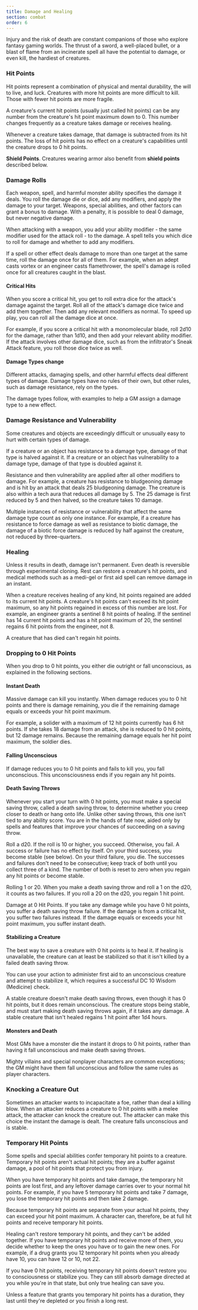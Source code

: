 ```yaml
---
title: Damage and Healing
section: combat
order: 6
---
```

Injury and the risk of death are constant companions of those who explore fantasy gaming worlds. The thrust of a sword,
a well-placed bullet, or a blast of flame from an incinerate spell all have the potential to damage, or even kill, the
hardiest of creatures.



### Hit Points
Hit points represent a combination of physical and mental durability, the will to live, and luck. Creatures with more
hit points are more difficult to kill. Those with fewer hit points are more fragile.

A creature's current hit points (usually just called hit points) can be any number from the creature's hit point maximum
down to 0. This number changes frequently as a creature takes damage or receives healing.

Whenever a creature takes damage, that damage is subtracted from its hit points. The loss of hit points has no effect on
a creature's capabilities until the creature drops to 0 hit points.

__Shield Points__. Creatures wearing armor also benefit from __shield points__ described below.



### Damage Rolls
Each weapon, spell, and harmful monster ability specifies the damage it deals. You roll the damage die or dice, add any
modifiers, and apply the damage to your target. Weapons, special abilities, and other factors can grant a bonus to damage.
With a penalty, it is possible to deal 0 damage, but never negative damage.

When attacking with a weapon, you add your ability modifier - the same modifier used for the attack roll - to the damage.
A spell tells you which dice to roll for damage and whether to add any modifiers.

If a spell or other effect deals damage to more than one target at the same time, roll the damage once for all of them.
For example, when an adept casts vortex or an engineer casts flamethrower, the spell's damage is rolled once for all
creatures caught in the blast.

#### Critical Hits
When you score a critical hit, you get to roll extra dice for the attack's damage against the target. Roll all of the
attack's damage dice twice and add them together. Then add any relevant modifiers as normal. To speed up play, you can
roll all the damage dice at once.

For example, if you score a critical hit with a monomolecular blade, roll 2d10 for the damage, rather than 1d10, and then
add your relevant ability modifier. If the attack involves other damage dice, such as from the infiltrator's Sneak Attack feature,
you roll those dice twice as well.

#### Damage Types <v-chip color="warning" text-color="black" small>change</v-chip>
Different attacks, damaging spells, and other harmful effects deal different types of damage. Damage types have no rules
of their own, but other rules, such as damage resistance, rely on the types.

The damage types follow, with examples to help a GM assign a damage type to a new effect.

<me-more-info title="Damage Types" component="damage-types" />


### Damage Resistance and Vulnerability
Some creatures and objects are exceedingly difficult or unusually easy to hurt with certain types of damage.

If a creature or an object has resistance to a damage type, damage of that type is halved against it. If a creature or
an object has vulnerability to a damage type, damage of that type is doubled against it.

Resistance and then vulnerability are applied after all other modifiers to damage. For example, a creature has resistance
to bludgeoning damage and is hit by an attack that deals 25 bludgeoning damage. The creature is also within a tech aura
that reduces all damage by 5. The 25 damage is first reduced by 5 and then halved, so the creature takes 10 damage.

Multiple instances of resistance or vulnerability that affect the same damage type count as only one instance. For example,
if a creature has resistance to force damage as well as resistance to biotic damage, the damage of a biotic force damage
is reduced by half against the creature, not reduced by three-quarters.



### Healing
Unless it results in death, damage isn't permanent. Even death is reversible through experimental cloning. Rest can
restore a creature's hit points, and medical methods such as a medi-gel or first aid spell can remove damage in an instant.

When a creature receives healing of any kind, hit points regained are added to its current hit points. A creature's hit
points can't exceed its hit point maximum, so any hit points regained in excess of this number are lost. For example, an
engineer grants a sentinel 8 hit points of healing. If the sentinel has 14 current hit points and has a hit point maximum
of 20, the sentinel regains 6 hit points from the engineer, not 8.

A creature that has died can't regain hit points.



### Dropping to 0 Hit Points
When you drop to 0 hit points, you either die outright or fall unconscious, as explained in the following sections.

#### Instant Death
Massive damage can kill you instantly. When damage reduces you to 0 hit points and there is damage remaining, you die
if the remaining damage equals or exceeds your hit point maximum.

For example, a solider with a maximum of 12 hit points currently has 6 hit points. If she takes 18 damage from an attack,
she is reduced to 0 hit points, but 12 damage remains. Because the remaining damage equals her hit point maximum, the soldier dies.

#### Falling Unconscious
If damage reduces you to 0 hit points and fails to kill you, you fall unconscious. This unconsciousness ends if you
regain any hit points.

#### Death Saving Throws
Whenever you start your turn with 0 hit points, you must make a special saving throw, called a death saving throw, to
determine whether you creep closer to death or hang onto life. Unlike other saving throws, this one isn't tied to any
ability score. You are in the hands of fate now, aided only by spells and features that improve your chances of
succeeding on a saving throw.

Roll a d20. If the roll is 10 or higher, you succeed. Otherwise, you fail. A success or failure has no effect by itself.
On your third success, you become stable (see below). On your third failure, you die. The successes and failures don't
need to be consecutive; keep track of both until you collect three of a kind. The number of both is reset to zero when
you regain any hit points or become stable.

Rolling 1 or 20. When you make a death saving throw and roll a 1 on the d20, it counts as two failures. If you roll a 20
on the d20, you regain 1 hit point.

Damage at 0 Hit Points. If you take any damage while you have 0 hit points, you suffer a death saving throw failure. If
the damage is from a critical hit, you suffer two failures instead. If the damage equals or exceeds your hit point maximum,
you suffer instant death.

#### Stabilizing a Creature
The best way to save a creature with 0 hit points is to heal it. If healing is unavailable, the creature can at least be
stabilized so that it isn't killed by a failed death saving throw.

You can use your action to administer first aid to an unconscious creature and attempt to stabilize it, which requires a
successful DC 10 Wisdom (Medicine) check.

A stable creature doesn't make death saving throws, even though it has 0 hit points, but it does remain unconscious.
The creature stops being stable, and must start making death saving throws again, if it takes any damage. A stable
creature that isn't healed regains 1 hit point after 1d4 hours.

#### Monsters and Death
Most GMs have a monster die the instant it drops to 0 hit points, rather than having it fall unconscious and make
death saving throws.

Mighty villains and special nonplayer characters are common exceptions; the GM might have them fall unconscious and
follow the same rules as player characters.



### Knocking a Creature Out
Sometimes an attacker wants to incapacitate a foe, rather than deal a killing blow. When an attacker reduces a creature
to 0 hit points with a melee attack, the attacker can knock the creature out. The attacker can make this choice the
instant the damage is dealt. The creature falls unconscious and is stable.



### Temporary Hit Points
Some spells and special abilities confer temporary hit points to a creature. Temporary hit points aren't actual hit points;
they are a buffer against damage, a pool of hit points that protect you from injury.

When you have temporary hit points and take damage, the temporary hit points are lost first, and any leftover damage
carries over to your normal hit points. For example, if you have 5 temporary hit points and take 7 damage, you lose the
temporary hit points and then take 2 damage.

Because temporary hit points are separate from your actual hit points, they can exceed your hit point maximum. A character
can, therefore, be at full hit points and receive temporary hit points.

Healing can't restore temporary hit points, and they can't be added together. If you have temporary hit points and receive
more of them, you decide whether to keep the ones you have or to gain the new ones. For example, if a drug grants you
12 temporary hit points when you already have 10, you can have 12 or 10, not 22.

If you have 0 hit points, receiving temporary hit points doesn't restore you to consciousness or stabilize you. They can
still absorb damage directed at you while you're in that state, but only true healing can save you.

Unless a feature that grants you temporary hit points has a duration, they last until they're depleted or you finish a long rest.

<me-source-reference pages="96-98"></me-source-reference>
